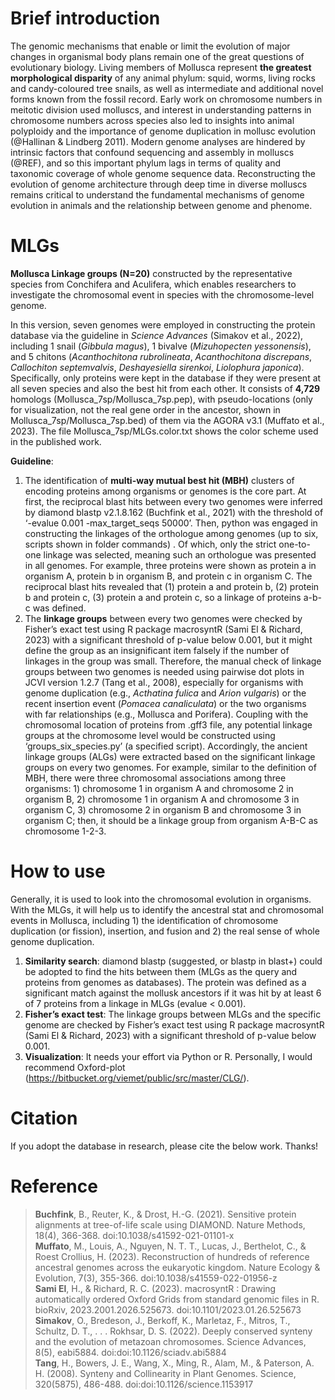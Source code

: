 # Brief introduction  
The genomic mechanisms that enable or limit the evolution of major changes in organismal body plans remain one of the great questions of evolutionary biology. Living members of Mollusca represent **the greatest morphological disparity** of any animal phylum: squid, worms, living rocks and candy-coloured tree snails, as well as intermediate and additional novel forms known from the fossil record. Early work on chromosome numbers in meitotic division used molluscs, and interest in understanding patterns in chromosome numbers across species also led to insights into animal polyploidy and the importance of genome duplication in mollusc evolution (@Hallinan & Lindberg 2011). Modern genome analyses are hindered by intrinsic factors that confound sequencing and assembly in molluscs (@REF), and so this important phylum lags in terms of quality and taxonomic coverage of whole genome sequence data. Reconstructing the evolution of genome architecture through deep time in diverse molluscs remains critical to understand the fundamental mechanisms of genome evolution in animals and the relationship between genome and phenome.  
  
# MLGs
**Mollusca Linkage groups (N=20)** constructed by the representative species from Conchifera and Aculifera, which enables researchers to investigate the chromosomal event in species with the chromosome-level genome.  
  
In this version, seven genomes were employed in constructing the protein database via the guideline in *Science Advances* (Simakov et al., 2022), including 1 snail (*Gibbula magus*), 1 bivalve (*Mizuhopecten yessonensis*), and 5 chitons (*Acanthochitona rubrolineata*, *Acanthochitona discrepans*, *Callochiton septemvalvis*, *Deshayesiella sirenkoi*, *Liolophura japonica*). Specifically, only proteins were kept in the database if they were present at all seven species and also the best hit from each other. It consists of **4,729** homologs (Mollusca_7sp/Mollusca_7sp.pep), with pseudo-locations (only for visualization, not the real gene order in the ancestor, shown in Mollusca_7sp/Mollusca_7sp.bed) of them via the AGORA v3.1 (Muffato et al., 2023). The file Mollusca_7sp/MLGs.color.txt shows the color scheme used in the published work.

**Guideline**:  
1) The identification of **multi-way mutual best hit (MBH)** clusters of encoding proteins among organisms or genomes is the core part. At first, the reciprocal blast hits between every two genomes were inferred by diamond blastp v2.1.8.162 (Buchfink et al., 2021) with the threshold of ‘-evalue 0.001 -max_target_seqs 50000’. Then, python was engaged in constructing the linkages of the orthologue among genomes (up to six, scripts shown in folder commands) . Of which, only the strict one-to-one linkage was selected, meaning such an orthologue was presented in all genomes. For example, three proteins were shown as protein a in organism A, protein b in organism B, and protein c in organism C. The reciprocal blast hits revealed that (1) protein a and protein b, (2) protein b and protein c, (3) protein a and protein c, so a linkage of proteins a-b-c was defined.  
2) The **linkage groups** between every two genomes were checked by Fisher’s exact test using R package macrosyntR (Sami El & Richard, 2023) with a significant threshold of p-value below 0.001, but it might define the group as an insignificant item falsely if the number of linkages in the group was small. Therefore, the manual check of linkage groups between two genomes is needed using pairwise dot plots in JCVI version 1.2.7 (Tang et al., 2008), especially for organisms with genome duplication (e.g., *Acthatina fulica* and *Arion vulgaris*) or the recent insertion event (*Pomacea canaliculata*) or the two organisms with far relationships (e.g., Mollusca and Porifera). Coupling with the chromosomal location of proteins from .gff3 file, any potential linkage groups at the chromosome level would be constructed using ‘groups_six_species.py’ (a specified script). Accordingly, the ancient linkage groups (ALGs) were extracted based on the significant linkage groups on every two genomes. For example, similar to the definition of MBH, there were three chromosomal associations among three organisms: 1) chromosome 1 in organism A and chromosome 2 in organism B, 2) chromosome 1 in organism A and chromosome 3 in organism C, 3) chromosome 2 in organism B and chromosome 3 in organism C; then, it should be a linkage group from organism A-B-C as chromosome 1-2-3.  
  
# How to use
Generally, it is used to look into the chromosomal evolution in organisms. With the MLGs, it will help us to identify the ancestral stat and chromosomal events in Mollusca, including 1) the identification of chromosome duplication (or fission), insertion, and fusion and 2) the real sense of whole genome duplication.   
1) **Similarity search**: diamond blastp (suggested, or blastp in blast+) could be adopted to find the hits between them (MLGs as the query and proteins from genomes as databases). The protein was defined as a significant match against the mollusk ancestors if it was hit by at least 6 of 7 proteins from a linkage in MLGs (evalue < 0.001).  
2) **Fisher’s exact test**: The linkage groups between MLGs and the specific genome are checked by Fisher’s exact test using R package macrosyntR (Sami El & Richard, 2023) with a significant threshold of p-value below 0.001.  
3) **Visualization**: It needs your effort via Python or R. Personally, I would recommend Oxford-plot (https://bitbucket.org/viemet/public/src/master/CLG/).


# Citation  
If you adopt the database in research, please cite the below work. Thanks!  

# Reference  
> **Buchfink**, B., Reuter, K., & Drost, H.-G. (2021). Sensitive protein alignments at tree-of-life scale using DIAMOND. Nature Methods, 18(4), 366-368. doi:10.1038/s41592-021-01101-x  
> **Muffato**, M., Louis, A., Nguyen, N. T. T., Lucas, J., Berthelot, C., & Roest Crollius, H. (2023). Reconstruction of hundreds of reference ancestral genomes across the eukaryotic kingdom. Nature Ecology & Evolution, 7(3), 355-366. doi:10.1038/s41559-022-01956-z  
> **Sami El**, H., & Richard, R. C. (2023). macrosyntR : Drawing automatically ordered Oxford Grids from standard genomic files in R. bioRxiv, 2023.2001.2026.525673. doi:10.1101/2023.01.26.525673  
> **Simakov**, O., Bredeson, J., Berkoff, K., Marletaz, F., Mitros, T., Schultz, D. T., . . . Rokhsar, D. S. (2022). Deeply conserved synteny and the evolution of metazoan chromosomes. Science Advances, 8(5), eabi5884. doi:doi:10.1126/sciadv.abi5884  
> **Tang**, H., Bowers, J. E., Wang, X., Ming, R., Alam, M., & Paterson, A. H. (2008). Synteny and Collinearity in Plant Genomes. Science, 320(5875), 486-488. doi:doi:10.1126/science.1153917  
